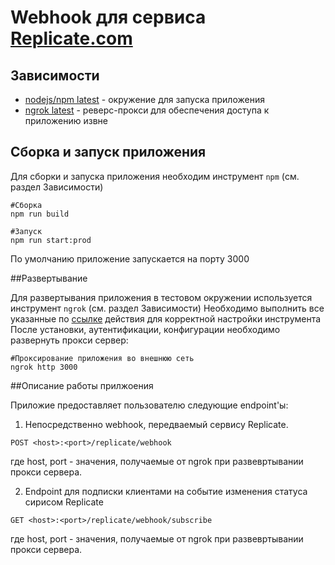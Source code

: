 # Webhook для сервиса [Replicate.com](https://replicate.com/)

## Зависимости
- [nodejs/npm latest](https://nodejs.org/en) - окружение для запуска приложения
- [ngrok latest](https://ngrok.com) - реверс-прокси для обеспечения доступа к приложению извне


## Сборка и запуск приложения

Для сборки и запуска приложения необходим инструмент `npm` (см. раздел Зависимости)

```
#Сборка
npm run build
```
```
#Запуск
npm run start:prod
```

По умолчанию приложение запускается на порту 3000

##Развертывание

Для развертывания приложения в тестовом окружении используется инструмент `ngrok` (см. раздел Зависимости)
Необходимо выполнить все указанные по [ссылке](https://ngrok.com/docs/getting-started/) действия для корректной настройки инструмента
После установки, аутентификации, конфигурации необходимо развернуть прокси сервер:
```
#Проксирование приложения во внешнюю сеть
ngrok http 3000 
```

##Описание работы прилжоения

Приложие предоставляет пользователю следующие endpoint'ы:

1. Непосредственно webhook, передваемый сервису Replicate.
```
POST <host>:<port>/replicate/webhook
```

где host, port - значения, получаемые от ngrok при развевртывании прокси сервера.

2. Endpoint для подписки клиентами на событие изменения статуса сирисом Replicate
```
GET <host>:<port>/replicate/webhook/subscribe
```

где host, port - значения, получаемые от ngrok при развевртывании прокси сервера.
